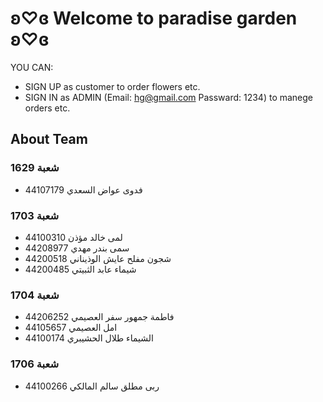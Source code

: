 # ʚ♡ɞ Welcome to paradise garden ʚ♡ɞ
YOU CAN:
+ SIGN UP as customer to order flowers etc.  
+ SIGN IN as ADMIN (Email: hg@gmail.com Passward: 1234) to manege orders etc.
## About Team
### شعبة 1629
  - فدوى عواض السعدي 44107179
### شعبة 1703
  - لمى خالد مؤذن 44100310
  - سمى بندر مهدي 44208977
  - شجون مفلح عايش الوذيناني 44200518
  - شيماء عابد الثبيتي 44200485
### شعبة 1704
  - فاطمة جمهور سفر العصيمي 44206252
  - امل العصيمي 44105657
  - الشيماء طلال الحشيبري 44100174
### شعبة 1706
  - ربى مطلق سالم المالكي 44100266
